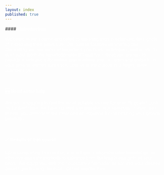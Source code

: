 ```yaml
---
layout: index
published: true
---
```

<head>
<link rel="stylesheet" href="https://cdn.jsdelivr.net/npm/sweetalert2@11.0.20/dist/sweetalert2.min.css">
  <link rel="stylesheet" href="https://cdnjs.cloudflare.com/ajax/libs/font-awesome/6.0.0-beta3/css/all.min.css">

</head>
#### <b><font color="white">ℹ️ Introduction</font></b>

<font color="white">Welcome to our course dedicated to assisting men in achieving their goals of increasing their penis size. Our course focuses on sharing and discussing various penis enlargement practices, techniques, and products. With input from the knowledgeable BD and his colleagues, we aim to provide a safe and informative space where you can learn and embark on your growth journey with ease. Join us in the pursuit of a larger, more confident you!</font>

<br> 

#### <b><font color="white">🆘 Need some help</font></b>

<font color="white">Are you struggling to find the most suitable routine for your PE goals? Look no further! Here, we have curated a comprehensive selection of exercises to help you determine the most optimal regimen for maximizing your growth potential.</font>

<br> 

#### <b><font color="white">📈 Results of this course</font></b>

<font color="white">Upon completing this course, you will gain comprehensive knowledge on effective and safe methods to enhance both the length and girth of your penis. We equip you with the necessary information to achieve your desired growth goals using the most optimal approaches.</font>
<body>
<!--Start of Tawk.to Script-->
<script type="text/javascript">
var Tawk_API=Tawk_API||{}, Tawk_LoadStart=new Date();
(function(){
var s1=document.createElement("script"),s0=document.getElementsByTagName("script")[0];
s1.async=true;
s1.src='https://embed.tawk.to/64bb81f194cf5d49dc65aa65/1h5u77654';
s1.charset='UTF-8';
s1.setAttribute('crossorigin','*');
s0.parentNode.insertBefore(s1,s0);
})();
</script>
<!--End of Tawk.to Script-->
  <style>
 
/* CSS to blur the background when the alert is open */
 .overlay {
     position: fixed;
     top: 0;
     left: 0;
     width: 100%;
     height: 100%;
     background-color: rgba(0, 0, 0, 0.5);
     backdrop-filter: blur(5px);
     z-index: 9999;
     display: none;
}
 .swal2-checkbox, .swal2-radio {
     align-items: center;
     justify-content: center;
     background: #101010;
     color: inherit;
}
 .swal2-popup {
     display: none;
     position: relative;
     box-sizing: border-box;
     grid-template-columns: minmax(0,100%);
     width: 32em;
     max-width: 100%;
     padding: 0 0 1.25em;
     border: none;
     border-radius: 30px;
     background: #101010;
     color: #545454;
     font-family: inherit;
     font-size: 1rem;
}
 .swal2-title {
     position: relative;
     max-width: 100%;
     margin: 0;
     padding: 0.8em 1em 0;
     color: #fcfcfc;
     font-size: 1.875em;
     font-weight: 600;
     text-align: center;
     text-transform: none;
     word-wrap: break-word;
}
 .swal2-checkbox, .swal2-radio {
     align-items: center;
     justify-content: center;
     background: #101010;
     color: white;
}
 .swal2-input-label {
     display: flex;
     justify-content: center;
     margin: 1em auto 0;
     color: white;
}
 .swal2-input {
     height: 2.625em;
     padding: 0 0.75em;
     color: white;
}

  </style>
<script src="https://cdn.jsdelivr.net/npm/sweetalert2@11.0.20/dist/sweetalert2.all.min.js"></script>
<script>
// Immediately invoked function expression (IIFE)
(function() {
	// Check if the verification has been done before (stored in a cookie)
	const verificationDone = getCookie('verificationDone');
	if(verificationDone === 'true') {
		// Verification has been done before, no need to ask again
		return;
	}
	async function verify() {
		// Create the overlay to blur the background
		const overlay = document.createElement('div');
		overlay.classList.add('overlay');
		document.head.appendChild(overlay);
		const {
			value: accept
		} = await Swal.fire({
			title: 'Terms and Conditions',
			input: 'checkbox',
			inputValue: 1,
			inputPlaceholder: 'I agree with the terms and conditions',
			confirmButtonText: 'Continue <i class="fa fa-arrow-right"></i>',
			allowOutsideClick: false, // Prevent clicking outside the alert
			inputValidator: (result) => {
				return !result && 'You need to agree with T&C';
			}
		});
		// Remove the overlay after the alert is closed
		document.head.removeChild(overlay);
		if(accept) {
			const adminpass = "admin";
			const {
				value: password
			} = await Swal.fire({
				title: 'Enter Auth Token',
				input: 'password',
				inputLabel: 'Authentication',
				inputPlaceholder: 'Enter your auth token',
				inputAttributes: {
					maxlength: 10,
					autocapitalize: 'off',
					autocorrect: 'off'
				},
				allowOutsideClick: false, // Prevent clicking outside the alert
				inputValidator: (result) => {
					return !result && 'Auth token is required';
				}
			});
			if(password !== adminpass) {
				Swal.fire({
					title: 'Incorrect Auth Token',
					icon: 'error',
					showConfirmButton: false,
					timer: 5000
				}).then(() => {
					window.location.replace("https://google.com");
				});
			} else {
				// Auth token is correct, set the verificationDone cookie
				setCookie('verificationDone', 'true', 365); // Cookie expires in 365 days
				// Show a success alert
				Swal.fire({
					title: 'Success',
					icon: 'success',
					showConfirmButton: false,
					timer: 2000 // Show the success alert for 2 seconds
				}).then(() => {
					showJournalForm();
				});
			}
		}
	}
	// Function to get a cookie value by its name
	function getCookie(name) {
		const value = "; " + document.cookie;
		const parts = value.split("; " + name + "=");
		if(parts.length === 2) return parts.pop().split(";").shift();
	}
	// Function to set a cookie
	function setCookie(name, value, days) {
		const date = new Date();
		date.setTime(date.getTime() + (days * 24 * 60 * 60 * 1000));
		const expires = "expires=" + date.toUTCString();
		document.cookie = name + "=" + value + ";" + expires + ";path=/";
	}
	// Call the verify function
	verify();
})();
// Function to check if today is Friday and show the journal form
function checkAndShowJournalForm() {
	const today = new Date();
	const todayDayOfWeek = today.getDay(); // 0: Sunday, 1: Monday, ..., 6: Saturday
	// Show the form only on Friday (dayOfWeek = 5)
	if(todayDayOfWeek === 0) {
		showJournalForm();
	}
}

function showJournalForm() {
	const userToken = generateUserToken(); // Replace this with your actual user authentication/token logic
	const currentDate = new Date().toISOString().split("T")[0];
	Swal.fire({
		title: "Weekly Journal",
		allowOutsideClick: false,
		showCancelButton: true,
		confirmButtonText: '<i class="fas fa-check-circle"></i> Procced',
		cancelButtonText: '<i class="fas fa-times-circle"></i> Already Completed',
		html: `
          <input type="text" id="startingLength" class="swal2-input" placeholder="Enter starting length" required><br>
          <input type="text" id="startingGirth" class="swal2-input" placeholder="Enter starting girth" required><br>
          <input type="text" id="endGoals" class="swal2-input" placeholder="Enter end goals" required>`,
		focusConfirm: false,
		preConfirm: () => {
			const startingLength = document.getElementById("startingLength").value;
			const startingGirth = document.getElementById("startingGirth").value;
			const endGoals = document.getElementById("endGoals").value;
			// Custom validation to check if all input fields are filled out
			if(!startingLength || !startingGirth || !endGoals) {
				Swal.showValidationMessage("Please fill out all input fields.");
				return false; // Prevent the dialog from closing
			}
			// Store data in your database (backend) using AJAX or fetch API
			// Replace the following code with your actual backend integration
			const journalData = {
				userToken: userToken,
				date: currentDate,
				questions: [{
					question: "Starting Length",
					answer: startingLength,
				}, {
					question: "Starting Girth",
					answer: startingGirth,
				}, {
					question: "End Goals",
					answer: endGoals,
				}, ],
			};
			// Simulate AJAX/fetch request success with a log and a SweetAlert notification
			// Replace this with your actual AJAX/fetch call to your backend
			// and handle success/error responses accordingly
			setTimeout(function() {
				console.log("User Token:", userToken);
				console.log("Date:", currentDate);
				console.log("Journal Data:", journalData);
				Swal.fire({
					icon: "success",
					title: "Journal Submitted",
					allowOutsideClick: false,
				});
			}, 1000); // Simulating a short delay for the AJAX/fetch request
		},
	});
}

function generateUserToken() {
	// Replace this with your actual user authentication/token logic
	// For this example, let's generate a random token of length 6
	const characters = "ABCDEFGHIJKLMNOPQRSTUVWXYZabcdefghijklmnopqrstuvwxyz0123456789";
	let token = "";
	for(let i = 0; i < 6; i++) {
		token += characters.charAt(Math.floor(Math.random() * characters.length));
	}
	return token;
}
</script>
</body>
